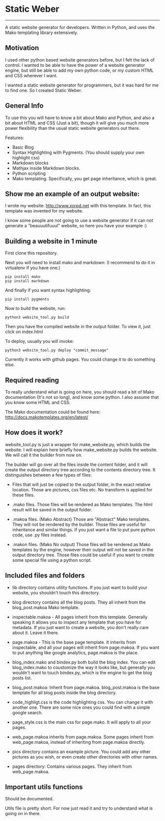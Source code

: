 # Static Weber
---------------

A static website generator for developers.
Written in Python, and uses the Mako templating library extensively.

## Motivation

I used other python based website generators before, but I felt the lack of
control. I wanted to be able to have the power of a website generator engine,
but still be able to add my own python code, or my custom HTML and CSS wherever
I want. 

I wanted a static website generator for programmers, but it was hard
for me to find one. So I created Static Weber.

## General Info

To use this you will have to know a bit about Mako and Python, and also a bit
about HTML and CSS (Just a bit), though it will give you much more power
flexibility than the usual static website generators out there.

Features:
- Basic Blog
- Syntax Highlighting with Pygments. (You should supply your own highlight css)
- Markdown blocks
- Mathjax inside Markdown blocks.
- Python scripting
- Mako templating. Specifically, you get page inheritance, which is great.

## Show me an example of an output website:

I wrote my website: http://www.xorpd.net with this template.
In fact, this template was invented for my website.

I know some people are not going to use a website generator if it can not
generate a "beauuutifuuul" website, so here you have your example :)

## Building a website in 1 minute

First clone this repository.

Next you will need to install mako and markdown:
(I recommend to do it in virtualenv if you have one.)

	pip install mako
	pip install markdown

And finally if you want syntax highlighting:

	pip install pygments


Now to build the website, run:

	python3 website_tool.py build

Then you have the compiled website in the output folder.
To view it, just click on index.html

To deploy, usually you will invoke:
	
	python3 website_tool.py deploy "commit_message"

Currently it works with github pages. You could change it to do something else.

## Required reading

To really understand what is going on here, you should read a bit of Mako
documentation (It's not so long), and know some python. I also assume that you
know some HTML and CSS.

The Mako documentation could be found here:
http://docs.makotemplates.org/en/latest/


## How does it work?

website_tool.py is just a wrapper for make_website.py, which builds the
website. I will explain here briefly how make_website.py builds the website. We
will call it the builder from now on.

The builder will go over all the files inside the content folder, and it
will create the output directory tree according to the contents directory
tree. It distinguishes between a few types of files:

- Files that will just be copied to the output folder, in the exact relative
  location. Those are pictures, css files etc. No transform is applied for
  these files.

- .mako files. Those files will be rendered as Mako templates. The html result
  will be saved in the output folder.

- .makoa files. (Mako Abstract) Those are "Abstract" Mako templates. They will
  not be rendered by the builder. Those files are useful for inheritance and
  similar things. If you just want a file to put pure python code, use .py
  files instead.

- .makon files. (Mako No output) Those files will be rendered as Mako templates
  by the engine, however their output will not be saved in the output directory
  tree. Those files could be useful if you want to create some special file
  using a python script.

## Included files and folders

- lib directory contains utility functions. If you just want to build your
  website, you shouldn't touch this directory.

- blog directory contains all the blog posts. They all inherit from the
  blog_post.makoa Mako template.

- inspectable.makoa - All pages inherit from this template. Generally speaking
  it allows you to inspect any template that you have for metadata. If you just
  want to create a website, you don't really care about it. Leave it there.

- page.makoa - This is the base page template. It inherits from inspectable,
  and all your pages will inherit from page.makoa. If you want to put anything
  like google analytics, page.makoa is the place.

- blog_index.mako and bindex.py both build the blog index. You can edit
  blog_index.mako to coustomize the way it looks like, but generally you
  wouldn't want to touch bindex.py, which is the engine to get the blog posts
  list.

- blog_post.makoa: Inherit from page.makoa. blog_post.makoa is the base
  template for all blog posts inside the blog directory.

- code_highligt.css is the code highlighting css. You can change it with
  another one. There are some nice ones you could find with a simple google
  search.

- page_style.css is the main css for page.mako. It will apply to all your
  pages.

- web_page.makoa inherits from page.makoa. Some pages inherit from 
  web_page.makoa, instead of inheriting from page.makoa directly.

- pics directory contains an example picture. You could add any other pictures
  as you wish, or even create other directories with other names.

- pages directory: Contains various pages. They inherit from web_page.makoa.


## Important utils functions

Should be documented. 

Utils file is pretty short. For now just read it and try
to understand what is going on in there.

